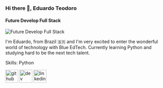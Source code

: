 ### Hi there 👋, Eduardo Teodoro
#### Future Develop Full Stack
![Future Develop Full Stack](https://scontent.fcgh36-1.fna.fbcdn.net/v/t1.6435-9/s960x960/183940891_4147239191995042_2421149461706065618_n.jpg?_nc_cat=108&ccb=1-3&_nc_sid=e3f864&_nc_ohc=aw8HnqTE8AwAX92aswn&_nc_ht=scontent.fcgh36-1.fna&tp=7&oh=1b86a0783ee40f4d7a308ba59f07c616&oe=60BB24D6)

I'm Eduardo, from Brazil 🇧🇷 and I'm very excited to enter the wonderful world of technology with Blue EdTech. Currently learning Python and studying hard to be the next tech talent.

Skills: Python

[<img src='https://cdn.jsdelivr.net/npm/simple-icons@3.0.1/icons/github.svg' alt='github' height='40'>](https://github.com/GHEPT)  [<img src='https://cdn.jsdelivr.net/npm/simple-icons@3.0.1/icons/dev-dot-to.svg' alt='dev' height='40'>](https://dev.to/GHEPT)  [<img src='https://cdn.jsdelivr.net/npm/simple-icons@3.0.1/icons/linkedin.svg' alt='linkedin' height='40'>](https://www.linkedin.com/in/linkedin.com/epteodoro/)  

